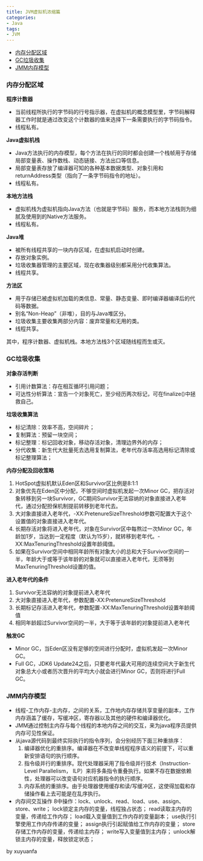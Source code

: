 ```yaml
---
title: JVM虚拟机浓缩篇
categories:
- Java
tags:
- JVM
---
```




- [内存分配区域](##1)
- [GC垃圾收集](##2)
- [JMM内存模型](##3)
<!--more-->



<span id="#1"></span>
### 内存分配区域
**程序计数器**
- 当前线程所执行的字节码的行号指示器，在虚拟机的概念模型里，字节码解释器工作时就是通过改变这个计数器的值来选择下一条需要执行的字节码指令。
- 线程私有。

**Java虚拟机栈**
- Java方法执行的内存模型，每个方法在执行的同时都会创建一个栈帧用于存储局部变量表、操作数栈、动态链接、方法出口等信息。
- 局部变量表存放了编译器可知的各种基本数据类型、对象引用和returnAddress类型（指向了一条字节码指令的地址）。
- 线程私有。

**本地方法栈**
- 虚拟机栈为虚拟机指向Java方法（也就是字节码）服务，而本地方法栈则为细腻及使用到的Native方法服务。
- 线程私有。

**Java堆**
- 被所有线程共享的一块内存区域，在虚拟机启动时创建。
- 存放对象实例。
- 垃圾收集器管理的主要区域，现在收集器级别都采用分代收集算法。
- 线程共享。

**方法区**
- 用于存储已被虚拟机加载的类信息、常量、静态变量、即时编译器编译后的代码等数据。
- 别名“Non-Heap”（非堆），目的与Java堆区分。
- 垃圾收集主要收集两部分内容：废弃常量和无用的类。
- 线程共享。

其中，程序计数器、虚拟机栈。本地方法栈3个区域随线程而生或灭。


<span id="#2"></span>
### GC垃圾收集
**对象存活判断**
- 引用计数算法：存在相互循环引用问题；
- 可达性分析算法：宣告一个对象死亡，至少经历两次标记，可在finalize()中拯救自己。

**垃圾收集算法**
- 标记清除：效率不高，空间碎片；
- 复制算法：预留一块空间；
- 标记整理：标记回收对象，移动存活对象，清理边界外的内存；
- 分代收集：新生代大批量死去选用复制算法，老年代存活率高选用标记清除或标记整理算法；

**内存分配及回收策略**
1. HotSpot虚拟机默认Eden区和Survivor区比例是8:1:1
2. 对象优先在Eden区中分配，不够空间时虚拟机发起一次Minor GC，把存活对象转移到另一块Survivor，GC期间Survivor无法容纳的对象直接进入老年代，通过分配担保机制提前转移到老年代去。
3. 大对象直接进入老年代，-XX:PretenureSizeThreshold参数可配置大于这个设置值的对象直接进入老年代。
4. 长期存活对象将进入老年代，对象在Survivor区中每熬过一次Minor GC，年龄加1岁，当达到一定程度（默认为15岁），就转移到老年代。-XX:MaxTenuringThreshold设置年龄阈值。
5. 如果在Survivor空间中相同年龄所有对象大小的总和大于Survivor空间的一半，年龄大于或等于该年龄的对象就可以直接进入老年代，无须等到MaxTenuringThreshold设置的值。

**进入老年代的条件**
1. Survivor无法容纳的对象提前进入老年代
2. 大对象直接进入老年代，参数配置-XX:PretenureSizeThreshold
3. 长期标记存活进入老年代，参数配置-XX:MaxTenuringThreshold设置年龄阈值
4. 相同年龄超过Survivor空间的一半，大于等于该年龄的对象提前进入老年代

**触发GC**
- Minor GC，当Eden区没有足够的空间进行分配时，虚拟机发起一次Minor GC。
- Full GC，JDK6 Update24之后，只要老年代最大可用的连续空间大于新生代对象总大小或者历次晋升的平均大小就会进行Minor GC，否则将进行Full GC。


<span id="#3"></span>
### JMM内存模型
- 线程-工作内存-主内存，之间的关系，工作地内存存储共享变量的副本，工作内存涵盖了缓存，写缓冲区，寄存器以及其他的硬件和编译器优化。
- JMM通过控制主内存与每个线程的本地内存之间的交互，来为java程序员提供内存可见性保证。
- 从java源代码到最终实际执行的指令序列，会分别经历下面三种重排序：
    1. 编译器优化的重排序。编译器在不改变单线程程序语义的前提下，可以重新安排语句的执行顺序。
    2. 指令级并行的重排序。现代处理器采用了指令级并行技术（Instruction-Level Parallelism， ILP）来将多条指令重叠执行。如果不存在数据依赖性，处理器可以改变语句对应机器指令的执行顺序。
    3. 内存系统的重排序。由于处理器使用缓存和读/写缓冲区，这使得加载和存储操作看上去可能是在乱序执行。
- 内存间交互操作
8中操作：lock、unlock、read、load、use、assign、store、write；
lock锁定主内存的变量，线程独占状态；
read读取主内存的变量，传递给工作内存；
load载入变量值到工作内存的变量副本；
use执行引擎使用工作内存传递的变量；
assign执行引起赋值给工作内存的变量；
store存储工作内存的变量，传递给主内存；
write写入变量值到主内存；
unlock解锁主内存的变量，释放锁定状态；

by xuyuanfa